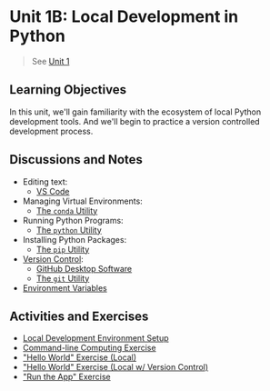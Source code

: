 # Unit 1B: Local Development in Python

> See [Unit 1](unit-1.md)

## Learning Objectives

In this unit, we'll gain familiarity with the ecosystem of local Python development tools. And we'll begin to practice a version controlled development process.

## Discussions and Notes

  + Editing text:
    + [VS Code](/notes/devtools/vs-code.md)
  + Managing Virtual Environments:
    + [The `conda` Utility](/notes/clis/conda.md)
  + Running Python Programs:
    + [The `python` Utility](/notes/clis/python.md)
  + Installing Python Packages:
    + [The `pip` Utility](/notes/clis/pip.md)
  + [Version Control](/notes/software/version-control.md):
    + [GitHub Desktop Software](/notes/devtools/github-desktop.md)
    + [The `git` Utility](/notes/clis/git.md)
  + [Environment Variables](/notes/environment-variables/README.md)

## Activities and Exercises

  + [Local Development Environment Setup](/exercises/local-dev-setup/README.md)
  + [Command-line Computing Exercise](/exercises/command-line-computing/README.md)
  + ["Hello World" Exercise (Local)](/exercises/hello-world/local.md)
  + ["Hello World" Exercise (Local w/ Version Control)](/exercises/hello-world/version-control.md)
  + ["Run the App" Exercise](/exercises/run-the-app/README.md)
